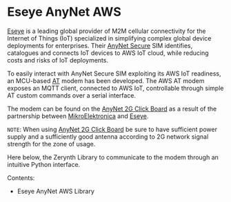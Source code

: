 # Eseye AnyNet AWS

[Eseye](https://www.eseye.com/) is a leading global provider of M2M cellular connectivity for
the Internet of Things (IoT) specialized in simplifying complex global device deployments for enterprises.
Their [AnyNet Secure](http://anynetsecure.com/) SIM identifies, catalogues and connects IoT devices to AWS IoT cloud, while reducing costs and risks of IoT deployments.

To easily interact with AnyNet Secure SIM exploiting its AWS IoT readiness, an MCU-based [AT](https://en.wikipedia.org/wiki/Hayes_command_set) modem has been developed.
The AWS AT modem exposes an MQTT client, connected to AWS IoT, controllable through simple AT custom commands over a serial interface.

The modem can be found on the [AnyNet 2G Click Board](https://www.mikroe.com/anynet-2g-click) as a result of the partnership between [MikroElektronica](https://www.mikroe.com/) and [Eseye](https://www.eseye.com/).

```NOTE```: When using [AnyNet 2G Click Board](https://www.mikroe.com/anynet-2g-click) be sure to have sufficient power supply and a sufficiently good antenna according to 2G network signal strength for the zone of usage.

Here below, the Zerynth Library to communicate to the modem through an intuitive Python interface.

Contents:


* Eseye AnyNet AWS Library
